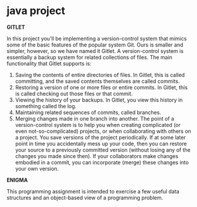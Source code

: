 # java project

**GITLET**

In this project you'll be implementing a version-control system that mimics some of the basic features of the popular system Git. Ours is smaller and simpler, however, so we have named it Gitlet.
A version-control system is essentially a backup system for related collections of files. The main functionality that Gitlet supports is:
  1. Saving the contents of entire directories of files. In Gitlet, this is called committing, and the saved contents themselves are called commits.
  2. Restoring a version of one or more files or entire commits. In Gitlet, this is called checking out those files or that commit.
  3. Viewing the history of your backups. In Gitlet, you view this history in something called the log.
  4. Maintaining related sequences of commits, called branches.
  5. Merging changes made in one branch into another. The point of a version-control system is to help you when creating complicated (or even not-so-complicated) projects, or when collaborating with others on a project. You save versions of the project periodically. If at some later point in time you accidentally mess up your code, then you can restore your source to a previously committed version (without losing any of the changes you made since then). If your collaborators make changes embodied in a commit, you can incorporate (merge) these changes into your own version.


**ENIGMA**

This programming assignment is intended to exercise a few useful data structures and an object-based view of a programming problem.
